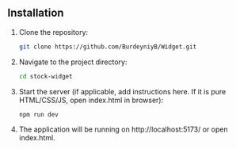 ## Installation

1.  Clone the repository:

    ```bash
    git clone https://github.com/BurdeyniyB/Widget.git
    ```

2.  Navigate to the project directory:

    ```bash
    cd stock-widget
    ```

3.  Start the server (if applicable, add instructions here. If it is pure HTML/CSS/JS, open index.html in browser):

    ```bash
    npm run dev
    ```

4. The application will be running on http://localhost:5173/ or open index.html.